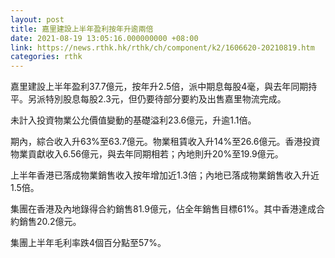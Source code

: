 ```yaml
---
layout: post
title: 嘉里建設上半年盈利按年升逾兩倍
date: 2021-08-19 13:05:16.000000000 +08:00
link: https://news.rthk.hk/rthk/ch/component/k2/1606620-20210819.htm
categories: rthk
---
```


嘉里建設上半年盈利37.7億元，按年升2.5倍，派中期息每股4毫，與去年同期持平。另派特別股息每股2.3元，但仍要待部分要約及出售嘉里物流完成。

未計入投資物業公允價值變動的基礎溢利23.6億元，升逾1.1倍。

期內，綜合收入升63%至63.7億元。物業租賃收入升14%至26.6億元。香港投資物業貢獻收入6.56億元，與去年同期相若；內地則升20%至19.9億元。

上半年香港已落成物業銷售收入按年增加近1.3倍；內地已落成物業銷售收入升近1.5倍。

集團在香港及內地錄得合約銷售81.9億元，佔全年銷售目標61%。其中香港達成合約銷售20.2億元。

集團上半年毛利率跌4個百分點至57%。
